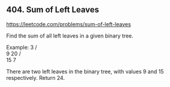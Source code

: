## 404. Sum of Left Leaves

https://leetcode.com/problems/sum-of-left-leaves

Find the sum of all left leaves in a given binary tree.

Example:
3
/ \
 9 20
/ \
 15 7

There are two left leaves in the binary tree, with values 9 and 15 respectively. Return 24.
